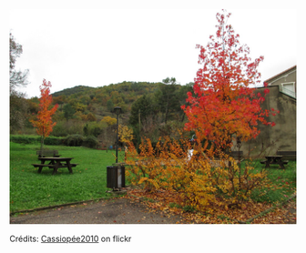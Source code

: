 ![Théo](/images/2022-07-24.jpg)

Crédits: [Cassiopée2010](https://www.flickr.com/people/cmoi30/) on flickr